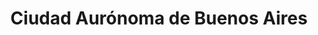 ---
title: Ciudad Aurónoma de Buenos Aires
url: /ciudad-auronoma-de-buenos-aires/
latitude: -34.564
longitude: -58.441
---